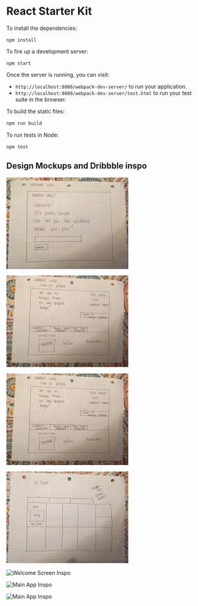 # React Starter Kit

To install the dependencies:

```
npm install
```

To fire up a development server:

```
npm start
```

Once the server is running, you can visit:

* `http://localhost:8080/webpack-dev-server/` to run your application.
* `http://localhost:8080/webpack-dev-server/test.html` to run your test suite in the browser.

To build the static files:

```js
npm run build
```


To run tests in Node:

```js
npm test
```

## Design Mockups and Dribbble inspo

![Welcome Screen Mockup](images/mockup1.JPG)

![Main Screen Mockup](images/mockup2.JPG)

![7 hour forecast Screen Mockup](images/mockup2.JPG)

![10 day forecast Screen Mockup](images/mockup4.JPG)

![Welcome Screen Inspo](images/Welcome-Screen-Inspo.JPG)

![Main App Inspo](images/Inspo1.JPG)

![Main App Inspo](images/Inspo2.JPG)
